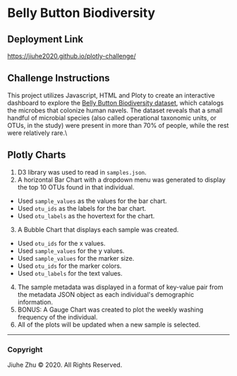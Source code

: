 # Belly Button Biodiversity
## Deployment Link
https://jiuhe2020.github.io/plotly-challenge/

## Challenge Instructions
This project utilizes Javascript, HTML and Ploty to create an interactive dashboard to explore the [Belly Button Biodiversity dataset](http://robdunnlab.com/projects/belly-button-biodiversity/), which catalogs the microbes that colonize human navels. The dataset reveals that a small handful of microbial species (also called operational taxonomic units, or OTUs, in the study) were present in more than 70% of people, while the rest were relatively rare.\

## Plotly Charts
1. D3 library was used to read in `samples.json`.
2. A horizontal Bar Chart with a dropdown menu was generated to display the top 10 OTUs found in that individual.
- Used `sample_values` as the values for the bar chart.
- Used `otu_ids` as the labels for the bar chart.
- Used `otu_labels` as the hovertext for the chart.
3. A Bubble Chart that displays each sample was created.
- Used `otu_ids` for the x values.
- Used `sample_values` for the y values.
- Used `sample_values` for the marker size.
- Used `otu_ids` for the marker colors.
- Used `otu_labels` for the text values.
4. The sample metadata was displayed in a format of key-value pair from the metadata JSON object as each individual's demographic information.
5. BONUS: A Gauge Chart was created to plot the weekly washing frequency of the individual.
6. All of the plots will be updated when a new sample is selected.

---
### Copyright
Jiuhe Zhu © 2020. All Rights Reserved.
